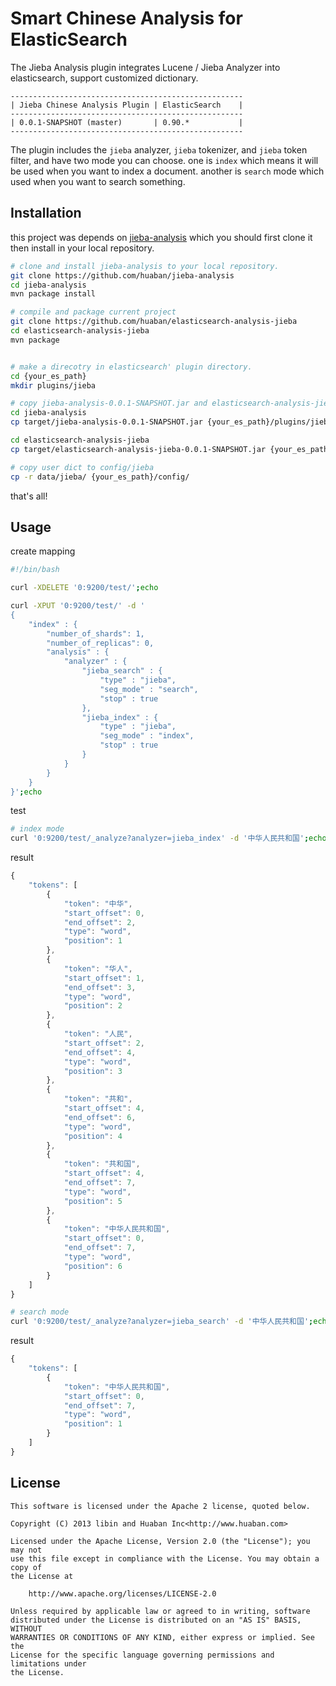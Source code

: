 Smart Chinese Analysis for ElasticSearch
==================================

The Jieba Analysis plugin integrates Lucene / Jieba Analyzer into elasticsearch, support customized dictionary.

    ----------------------------------------------------
    | Jieba Chinese Analysis Plugin | ElasticSearch    |
    ----------------------------------------------------
    | 0.0.1-SNAPSHOT (master)       | 0.90.*           |
    ----------------------------------------------------

The plugin includes the `jieba` analyzer, `jieba` tokenizer, and `jieba` token filter, and have two mode you can choose. one is `index` which means it will be used when you want to index a document. another is `search` mode which used when you want to search something.


## Installation

this project was depends on [jieba-analysis](https://github.com/huaban/jieba-analysis) which you should first clone it then install in your local repository.

``` sh
# clone and install jieba-analysis to your local repository.
git clone https://github.com/huaban/jieba-analysis
cd jieba-analysis
mvn package install

# compile and package current project
git clone https://github.com/huaban/elasticsearch-analysis-jieba
cd elasticsearch-analysis-jieba
mvn package


# make a direcotry in elasticsearch' plugin directory.
cd {your_es_path}
mkdir plugins/jieba

# copy jieba-analysis-0.0.1-SNAPSHOT.jar and elasticsearch-analysis-jieba-0.0.1-SNAPSHOT.jar to plugins/jieba
cd jieba-analysis
cp target/jieba-analysis-0.0.1-SNAPSHOT.jar {your_es_path}/plugins/jieba

cd elasticsearch-analysis-jieba
cp target/elasticsearch-analysis-jieba-0.0.1-SNAPSHOT.jar {your_es_path}/plugins/jieba

# copy user dict to config/jieba
cp -r data/jieba/ {your_es_path}/config/
```

that's all!


## Usage

create mapping

``` sh
#!/bin/bash

curl -XDELETE '0:9200/test/';echo

curl -XPUT '0:9200/test/' -d '
{
    "index" : {
        "number_of_shards": 1,
        "number_of_replicas": 0,
        "analysis" : {
            "analyzer" : {
                "jieba_search" : {
                    "type" : "jieba",
                    "seg_mode" : "search",
                    "stop" : true
                },
                "jieba_index" : {
                    "type" : "jieba",
                    "seg_mode" : "index",
                    "stop" : true
                }
            }
        }
    }
}';echo
```

test

``` sh
# index mode
curl '0:9200/test/_analyze?analyzer=jieba_index' -d '中华人民共和国';echo
```

result

``` javascript
{
    "tokens": [
        {
            "token": "中华",
            "start_offset": 0,
            "end_offset": 2,
            "type": "word",
            "position": 1
        },
        {
            "token": "华人",
            "start_offset": 1,
            "end_offset": 3,
            "type": "word",
            "position": 2
        },
        {
            "token": "人民",
            "start_offset": 2,
            "end_offset": 4,
            "type": "word",
            "position": 3
        },
        {
            "token": "共和",
            "start_offset": 4,
            "end_offset": 6,
            "type": "word",
            "position": 4
        },
        {
            "token": "共和国",
            "start_offset": 4,
            "end_offset": 7,
            "type": "word",
            "position": 5
        },
        {
            "token": "中华人民共和国",
            "start_offset": 0,
            "end_offset": 7,
            "type": "word",
            "position": 6
        }
    ]
}
```

``` sh
# search mode
curl '0:9200/test/_analyze?analyzer=jieba_search' -d '中华人民共和国';echo
```

result

``` javascript
{
    "tokens": [
        {
            "token": "中华人民共和国",
            "start_offset": 0,
            "end_offset": 7,
            "type": "word",
            "position": 1
        }
    ]
}
```

License
-------

    This software is licensed under the Apache 2 license, quoted below.

    Copyright (C) 2013 libin and Huaban Inc<http://www.huaban.com>

    Licensed under the Apache License, Version 2.0 (the "License"); you may not
    use this file except in compliance with the License. You may obtain a copy of
    the License at

        http://www.apache.org/licenses/LICENSE-2.0

    Unless required by applicable law or agreed to in writing, software
    distributed under the License is distributed on an "AS IS" BASIS, WITHOUT
    WARRANTIES OR CONDITIONS OF ANY KIND, either express or implied. See the
    License for the specific language governing permissions and limitations under
    the License.


